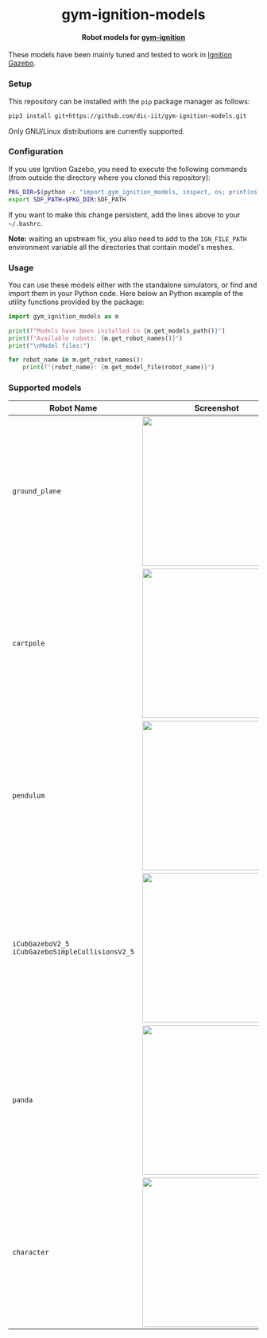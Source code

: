 <p align="center">
<h1 align="center">gym-ignition-models</h1>
</p>

<p align="center">
<h4 align="center">Robot models for <a href="https://github.com/robotology/gym-ignition">gym-ignition</a></h4>
</p>

These models have been mainly tuned and tested to work in [Ignition Gazebo](https://ignitionrobotics.org/).

### Setup

This repository can be installed with the `pip` package manager as follows:

```bash
pip3 install git+https://github.com/dic-iit/gym-ignition-models.git
```

Only GNU/Linux distributions are currently supported.

### Configuration

If you use Ignition Gazebo, you need to execute the following commands (from outside the directory where you cloned this repository):

```sh
PKG_DIR=$(python -c "import gym_ignition_models, inspect, os; print(os.path.dirname(inspect.getfile(gym_ignition_models)))")
export SDF_PATH=$PKG_DIR:SDF_PATH
```

If you want to make this change persistent, add the lines above to your `~/.bashrc`.

**Note:** waiting an upstream fix, you also need to add to the `IGN_FILE_PATH` environment variable all the directories that contain model's meshes.

### Usage

You can use these models either with the standalone simulators, or find and import them in your Python code. Here below an Python example of the utility functions provided by the package:

```python
import gym_ignition_models as m

print(f"Models have been installed in {m.get_models_path()}")
print(f"Available robots: {m.get_robot_names()}")
print("\nModel files:")

for robot_name in m.get_robot_names():
    print(f"{robot_name}: {m.get_model_file(robot_name)}")
```

### Supported models

| Robot Name | Screenshot |
| ---------- | ---------- |
| `ground_plane` | <img src="https://user-images.githubusercontent.com/469199/73735685-f3fa4b80-473f-11ea-897d-28fcac85f8a6.png" height="300"> |
| `cartpole` | <img src="https://user-images.githubusercontent.com/469199/73771326-7570ce80-477e-11ea-82bc-d160d4bb88b8.png" height="300"> |
| `pendulum` | <img src="https://user-images.githubusercontent.com/469199/73772768-1b253d00-4781-11ea-88e7-b21340351549.png" height="300"> |
| `iCubGazeboV2_5` </br> `iCubGazeboSimpleCollisionsV2_5` | <img src="https://user-images.githubusercontent.com/469199/73731308-90205480-4738-11ea-876c-e9be502829ef.png" height="300"> |
| `panda` | <img src="https://user-images.githubusercontent.com/469199/73738280-7f75db80-4744-11ea-805c-318e3b064847.png" height="300"> |
| `character` | <img src="https://user-images.githubusercontent.com/469199/75965269-d8ae6780-5ec8-11ea-9712-605b600bf3b2.png" height="300"> |
